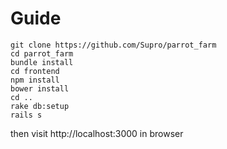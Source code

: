 # Guide

```
git clone https://github.com/Supro/parrot_farm
cd parrot_farm
bundle install
cd frontend
npm install
bower install
cd ..
rake db:setup
rails s
```

then visit http://localhost:3000 in browser

